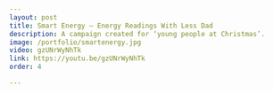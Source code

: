```yaml
---
layout: post
title: Smart Energy – Energy Readings With Less Dad
description: A campaign created for ‘young people at Christmas’.
image: /portfolio/smartenergy.jpg
video: gzUNrWyNhTk
link: https://youtu.be/gzUNrWyNhTk
order: 4

---
```

